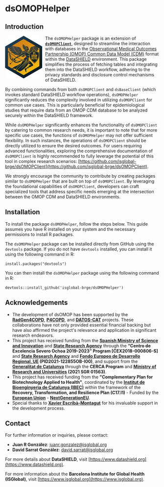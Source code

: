 # dsOMOPHelper

## Introduction

<img src="man/figures/dsomophelper_logo.png" align="left" height="140" style="margin-right: 10px;" />

The `dsOMOPHelper` package is an extension of [**`dsOMOPClient`**](https://github.com/isglobal-brge/dsOMOPClient), designed to streamline the interaction with databases in the [Observational Medical Outcomes Partnership (OMOP) Common Data Model (CDM)](https://www.ohdsi.org/data-standardization/) format within the [DataSHIELD](https://datashield.org/) environment. This package simplifies the process of fetching tables and integrating them into the DataSHIELD workflow, adhering to the privacy standards and disclosure control mechanisms of DataSHIELD.

By combining commands from both `dsOMOPClient` and `dsBaseClient` (which invokes standard DataSHIELD workflow operations), `dsOMOPHelper` significantly reduces the complexity involved in utilizing `dsOMOPClient` for common use cases. This is particularly beneficial for epidemiological studies that require data from an OMOP CDM database to be analyzed securely within the DataSHIELD framework.

While `dsOMOPHelper` significantly enhances the functionality of `dsOMOPClient` by catering to common research needs, it is important to note that for more specific use cases, the functions of `dsOMOPHelper` may not offer sufficient flexibility. In such instances, the operations of `dsOMOPClient` should be directly utilized to ensure the desired outcomes. For users requiring advanced functionalities, exploring the comprehensive documentation of `dsOMOPClient` is highly recommended to fully leverage the potential of this tool in complex research scenarios: [https://github.com/isglobal-brge/dsOMOPClient](https://github.com/isglobal-brge/dsOMOPClient).

We strongly encourage the community to contribute by creating packages similar to `dsOMOPHelper` that are built on top of `dsOMOPClient`. By leveraging the foundational capabilities of `dsOMOPClient`, developers can craft specialized tools that address specific needs emerging at the intersection between the OMOP CDM and DataSHIELD environments.

## Installation

To install the package `dsOMOPHelper`, follow the steps below. This guide assumes you have R installed on your system and the necessary permissions to install R packages.

The `dsOMOPHelper` package can be installed directly from GitHub using the `devtools` package. If you do not have `devtools` installed, you can install it using the following command in R:
```
install.packages("devtools")
```

You can then install the `dsOMOPHelper` package using the following command in R:
```
devtools::install_github('isglobal-brge/dsOMOPHelper')
```

## Acknowledgements

- The development of dsOMOP has been supported by the **[RadGen4COPD](https://github.com/isglobal-brge/RadGen4COPD)**, **[P4COPD](https://www.clinicbarcelona.org/en/projects-and-clinical-assays/detail/p4copd-prediction-prevention-personalized-and-precision-management-of-copd-in-young-adults)**, and **[DATOS-CAT](https://datos-cat.github.io/LandingPage)** projects. These collaborations have not only provided essential financial backing but have also affirmed the project's relevance and application in significant research endeavors.
- This project has received funding from the **[Spanish Ministry of Science and Innovation](https://www.ciencia.gob.es/en/)** and **[State Research Agency](https://www.aei.gob.es/en)** through the **“Centro de Excelencia Severo Ochoa 2019-2023” Program [CEX2018-000806-S]** and **[State Research Agency](https://www.aei.gob.es/en)** and **[Fondo Europeo de Desarrollo Regional, UE](https://ec.europa.eu/regional_policy/funding/erdf_en) (PID2021-122855OB-I00)**, and support from the **[Generalitat de Catalunya](https://web.gencat.cat/en/inici/index.html)** through the **CERCA Program** and **[Ministry of Research and Universities](https://recercaiuniversitats.gencat.cat/en/inici/) (2021 SGR 01563)**.
- This project has received funding from the **"Complementary Plan for Biotechnology Applied to Health"**, coordinated by the **[Institut de Bioenginyeria de Catalunya (IBEC)](https://ibecbarcelona.eu/)** within the framework of the **Recovery, Transformation, and Resilience Plan (C17.I1)** - Funded by the **[European Union](https://european-union.europa.eu/index_en)** - **[NextGenerationEU](https://next-generation-eu.europa.eu/index_en)**.
- Special thanks to **[Xavier Escribà-Montagut](https://github.com/ESCRI11)** for his invaluable support in the development process.

## Contact

For further information or inquiries, please contact:

- **Juan R González**: juanr.gonzalez@isglobal.org
- **David Sarrat González**: david.sarrat@isglobal.org

For more details about **DataSHIELD**, visit [https://www.datashield.org](https://www.datashield.org).

For more information about the **Barcelona Institute for Global Health (ISGlobal)**, visit [https://www.isglobal.org](https://www.isglobal.org).
